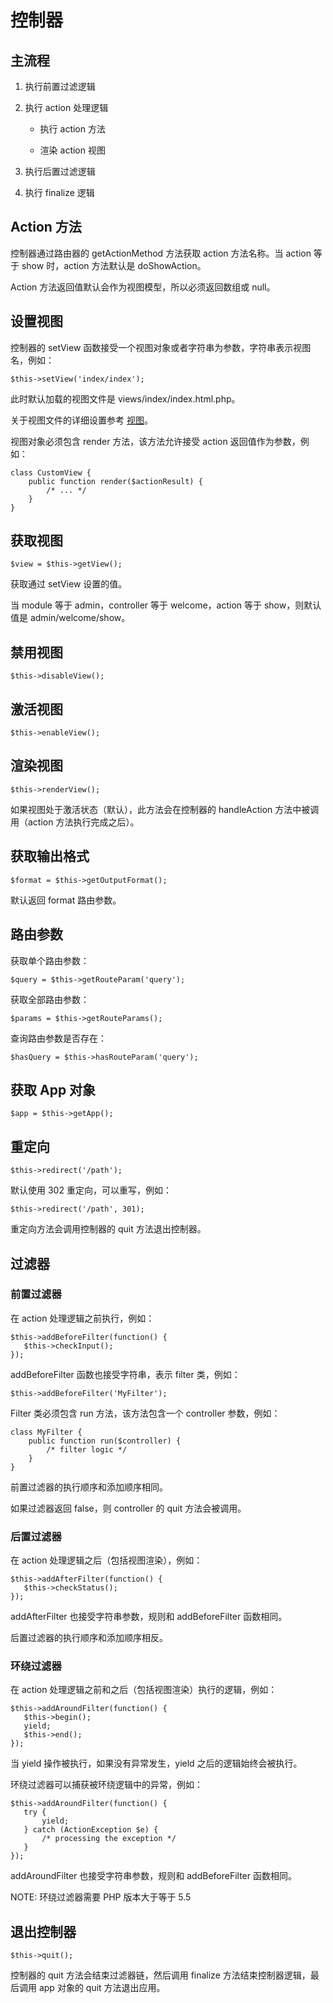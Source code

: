 # 控制器
## 主流程
1. 执行前置过滤逻辑

2. 执行 action 处理逻辑

    + 执行 action 方法

    + 渲染 action 视图

3. 执行后置过滤逻辑

4. 执行 finalize 逻辑

## Action 方法
控制器通过路由器的 getActionMethod 方法获取 action 方法名称。当 action 等于 show 时，action 方法默认是 doShowAction。

Action 方法返回值默认会作为视图模型，所以必须返回数组或 null。
## 设置视图
控制器的 setView 函数接受一个视图对象或者字符串为参数，字符串表示视图名，例如：
```.php
$this->setView('index/index');
```
此时默认加载的视图文件是 views/index/index.html.php。

关于视图文件的详细设置参考 [视图](views)。

视图对象必须包含 render 方法，该方法允许接受 action 返回值作为参数，例如：
```.php
class CustomView {
    public function render($actionResult) {
        /* ... */
    }
}
```
## 获取视图
```.php
$view = $this->getView();
```
获取通过 setView 设置的值。

当 module 等于 admin，controller 等于 welcome，action 等于 show，则默认值是 admin/welcome/show。

## 禁用视图
```.php
$this->disableView();
```

## 激活视图
```.php
$this->enableView();
```

## 渲染视图
```.php
$this->renderView();
```
如果视图处于激活状态（默认），此方法会在控制器的 handleAction 方法中被调用（action 方法执行完成之后）。

## 获取输出格式
```.php
$format = $this->getOutputFormat();
```
默认返回 format 路由参数。
## 路由参数
获取单个路由参数：
```.php
$query = $this->getRouteParam('query');
```
获取全部路由参数：
```.php
$params = $this->getRouteParams();
```
查询路由参数是否存在：
```.php
$hasQuery = $this->hasRouteParam('query');
```
## 获取 App 对象
```.php
$app = $this->getApp();
```
## 重定向
```.php
$this->redirect('/path');
```
默认使用 302 重定向，可以重写，例如：
```.php
$this->redirect('/path', 301);
```
重定向方法会调用控制器的 quit 方法退出控制器。

## 过滤器
### 前置过滤器
在 action 处理逻辑之前执行，例如：
```.php
$this->addBeforeFilter(function() {
   $this->checkInput();
});
```

addBeforeFilter 函数也接受字符串，表示 filter 类，例如：

```.php
$this->addBeforeFilter('MyFilter');
```

Filter 类必须包含 run 方法，该方法包含一个 controller 参数，例如：
```.php
class MyFilter {
    public function run($controller) {
        /* filter logic */
    }
}
```

前置过滤器的执行顺序和添加顺序相同。

如果过滤器返回 false，则 controller 的 quit 方法会被调用。

### 后置过滤器
在 action 处理逻辑之后（包括视图渲染），例如：
```.php
$this->addAfterFilter(function() {
   $this->checkStatus();
});
```

addAfterFilter 也接受字符串参数，规则和 addBeforeFilter 函数相同。

后置过滤器的执行顺序和添加顺序相反。

### 环绕过滤器
在 action 处理逻辑之前和之后（包括视图渲染）执行的逻辑，例如：
```.php
$this->addAroundFilter(function() {
   $this->begin();
   yield;
   $this->end();
});
```

当 yield 操作被执行，如果没有异常发生，yield 之后的逻辑始终会被执行。

环绕过滤器可以捕获被环绕逻辑中的异常，例如：

```.php
$this->addAroundFilter(function() {
   try {
       yield;
   } catch (ActionException $e) {
       /* processing the exception */
   }
});
```

addAroundFilter 也接受字符串参数，规则和 addBeforeFilter 函数相同。

NOTE: 环绕过滤器需要 PHP 版本大于等于 5.5
## 退出控制器
```.php
$this->quit();
```

控制器的 quit 方法会结束过滤器链，然后调用 finalize 方法结束控制器逻辑，最后调用 app 对象的 quit 方法退出应用。
